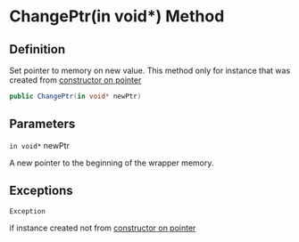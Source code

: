 # ChangePtr(in void*) Method

## Definition
Set pointer to memory on new value. This method only for instance that was created from [constructor on pointer](https://github.com/SoftStoneDevelop/StackMemoryCollections/blob/main/Documentation/Wrapper/Constructor4.md)

```C#
public ChangePtr(in void* newPtr)
```

## Parameters
`in void*` newPtr

A new pointer to the beginning of the wrapper memory.

## Exceptions
`Exception`

if instance created not from [constructor on pointer](https://github.com/SoftStoneDevelop/StackMemoryCollections/blob/main/Documentation/Wrapper/Constructor4.md)

